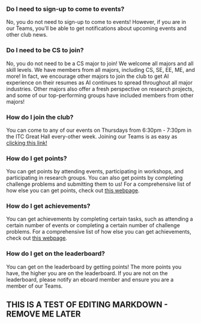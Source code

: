 ### Do I need to sign-up to come to events?
No, you do not need to sign-up to come to events! However, if you are in our Teams, you'll be able to get notifications about upcoming events and other club news.

### Do I need to be CS to join?
No, you do not need to be a CS major to join! We welcome all majors and all skill levels. We have members from all majors, including CS, SE, EE, ME, and more! In fact, we encourage other majors to join the club to get AI experience on their resumes as AI continues to spread throughout all major industries. Other majors also offer a fresh perspective on research projects, and some of our top-performing groups have included members from other majors!

### How do I join the club?
You can come to any of our events on Thursdays from 6:30pm - 7:30pm in the ITC Great Hall every-other week. Joining our Teams is as easy as [clicking this link!](https://teams.microsoft.com/l/team/19%3a1910afef1d1d4e3b9bfd5f7938182f0b%40thread.tacv2/conversations?groupId=8f7bf1ac-c9b6-4bf0-b74a-407f088e74cc&tenantId=4046ceac-fdd3-46c9-ac80-b7c4a49bab70)

### How do I get points?
You can get points by attending events, participating in workshops, and participating in research groups. You can also get points by completing challenge problems and submitting them to us! For a comprehensive list of how else you can get points, check out [this webpage](/points).

### How do I get achievements?
You can get achievements by completing certain tasks, such as attending a certain number of events or completing a certain number of challenge problems. For a comprehensive list of how else you can get achievements, check out [this webpage](/achievements).

### How do I get on the leaderboard?
You can get on the leaderboard by getting points! The more points you have, the higher you are on the leaderboard. If you are not on the leaderboard, please notify an eboard member and ensure you are a member of our Teams. 

## THIS IS A TEST OF EDITING MARKDOWN - REMOVE ME LATER